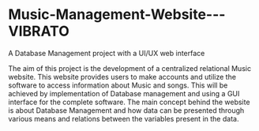 # Music-Management-Website---VIBRATO
A Database Management project with a UI/UX web interface


The aim of this project is the development of a centralized relational Music website. 
This website provides users to make accounts and utilize the software to access information about Music and songs. 
This will be achieved by implementation of Database management and using a GUI interface for the complete software. 
The main concept behind the website is about Database Management and how data can be presented through various means and relations between the variables present in the data.
